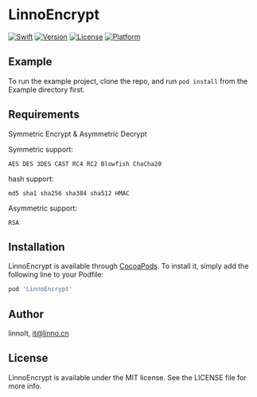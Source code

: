 # LinnoEncrypt

[![Swift](https://img.shields.io/badge/Swift-5-orange?style=flat-square)](https://img.shields.io/badge/Swift-5-Orange?style=flat-square)
[![Version](https://img.shields.io/cocoapods/v/LinnoEncrypt.svg?style=flat)](https://cocoapods.org/pods/LinnoEncrypt)
[![License](https://img.shields.io/cocoapods/l/LinnoEncrypt.svg?style=flat)](https://cocoapods.org/pods/LinnoEncrypt)
[![Platform](https://img.shields.io/cocoapods/p/LinnoEncrypt.svg?style=flat)](https://cocoapods.org/pods/LinnoEncrypt)

## Example

To run the example project, clone the repo, and run `pod install` from the Example directory first.

## Requirements

Symmetric Encrypt & Asymmetric Decrypt

Symmetric support:

    AES DES 3DES CAST RC4 RC2 Blowfish ChaCha20

hash support:

    md5 sha1 sha256 sha384 sha512 HMAC

Asymmetric support:

    RSA

## Installation

LinnoEncrypt is available through [CocoaPods](https://cocoapods.org). To install
it, simply add the following line to your Podfile:

```ruby
pod 'LinnoEncrypt'
```

## Author

linnoIt, it@linno.cn

## License

LinnoEncrypt is available under the MIT license. See the LICENSE file for more info.
